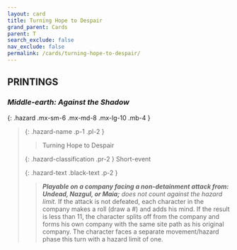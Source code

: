 ```yaml
---
layout: card
title: Turning Hope to Despair
grand_parent: Cards
parent: T
search_exclude: false
nav_exclude: false
permalink: /cards/turning-hope-to-despair/
---
```


## PRINTINGS


### _Middle-earth: Against the Shadow_

{: .hazard .mx-sm-6 .mx-md-8 .mx-lg-10 .mb-4 }
> {: .hazard-name .p-1 .pl-2 }
> > <div class="hazard-mp"></div>
> > <div class="card-name">Turning Hope to Despair</div>
>
> {: .hazard-classification .pr-2 }
> Short-event
>
> {: .hazard-text .black-text .p-2 }
> > ***Playable on a company facing a non-detainment attack from: Undead, Nazgul, or Maia;*** _does not count against the hazard limit._ If the attack is not defeated, each character in the company makes a roll (draw a #) and adds his mind. If the result is less than 11, the character splits off from the company and forms his own company with the same site path as his original company. The character faces a separate movement/hazard phase this turn with a hazard limit of one.  
>
